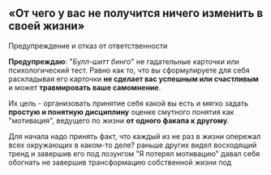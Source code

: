 ## «От чего у вас не получится ничего изменить в своей жизни»

Предупреждение и отказ от ответственности

**Предупреждаю**: "_Булл-шитт бинго_" не гадательные карточки или психологический тест. Равно как то, что вы сформулируете для себя раскладывая его карточки **не сделает вас успешным или счастливым** и может **травмировать ваше самомнение**.

Их цель - организовать принятие себя какой вы есть и мягко задать **простую и понятную дисциплину** оценке смутного понятия как "мотивация", ведущего по жизни **от одного факапа к другому**.

Для начала надо принять факт, что каждый из не раз в жизни опережал всех окружающих в каком-то деле? раньше других видел восходящий тренд и завершив его под лозунгом "Я потерял мотивацию" давал себя обогнать не завершив трансформацию собственной жизни под

